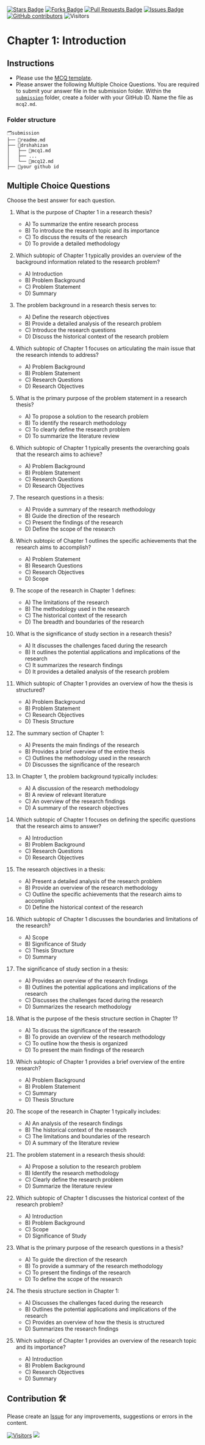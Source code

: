 <a href="https://github.com/drshahizan/research-design/stargazers"><img src="https://img.shields.io/github/stars/drshahizan/research-design" alt="Stars Badge"/></a>
<a href="https://github.com/drshahizan/research-design/network/members"><img src="https://img.shields.io/github/forks/drshahizan/research-design" alt="Forks Badge"/></a>
<a href="https://github.com/drshahizan/research-design/pulls"><img src="https://img.shields.io/github/issues-pr/drshahizan/research-design" alt="Pull Requests Badge"/></a>
<a href="https://github.com/drshahizan/research-design"><img src="https://img.shields.io/github/issues/drshahizan/research-design" alt="Issues Badge"/></a>
<a href="https://github.com/drshahizan/research-design/graphs/contributors"><img alt="GitHub contributors" src="https://img.shields.io/github/contributors/drshahizan/research-design?color=2b9348"></a>
![Visitors](https://api.visitorbadge.io/api/visitors?path=https%3A%2F%2Fgithub.com%2Fdrshahizan%2MCSD1043&labelColor=%23d9e3f0&countColor=%23697689&style=flat)

# Chapter 1: Introduction

## Instructions
- Please use the [MCQ template](temp_mcq.md).
- Please answer the following Multiple Choice Questions. You are required to submit your answer file in the submission folder. Within the [`submission`](submission/) folder, create a folder with your GitHub ID. Name the file as `mcq2.md`.

### Folder structure

```
🗂️submission
├── 📄readme.md
├── 📁drshahizan
│   ├── 📄mcq1.md
│   ├── ...
│   └── 📄mcq12.md
├── 📁your github id
```

## Multiple Choice Questions	
Choose the best answer for each question.

1. What is the purpose of Chapter 1 in a research thesis?
   - A) To summarize the entire research process
   - B) To introduce the research topic and its importance
   - C) To discuss the results of the research
   - D) To provide a detailed methodology

2. Which subtopic of Chapter 1 typically provides an overview of the background information related to the research problem?
   - A) Introduction
   - B) Problem Background
   - C) Problem Statement
   - D) Summary

3. The problem background in a research thesis serves to:
   - A) Define the research objectives
   - B) Provide a detailed analysis of the research problem
   - C) Introduce the research questions
   - D) Discuss the historical context of the research problem

4. Which subtopic of Chapter 1 focuses on articulating the main issue that the research intends to address?
   - A) Problem Background
   - B) Problem Statement
   - C) Research Questions
   - D) Research Objectives

5. What is the primary purpose of the problem statement in a research thesis?
   - A) To propose a solution to the research problem
   - B) To identify the research methodology
   - C) To clearly define the research problem
   - D) To summarize the literature review

6. Which subtopic of Chapter 1 typically presents the overarching goals that the research aims to achieve?
   - A) Problem Background
   - B) Problem Statement
   - C) Research Questions
   - D) Research Objectives

7. The research questions in a thesis:
   - A) Provide a summary of the research methodology
   - B) Guide the direction of the research
   - C) Present the findings of the research
   - D) Define the scope of the research

8. Which subtopic of Chapter 1 outlines the specific achievements that the research aims to accomplish?
   - A) Problem Statement
   - B) Research Questions
   - C) Research Objectives
   - D) Scope

9. The scope of the research in Chapter 1 defines:
   - A) The limitations of the research
   - B) The methodology used in the research
   - C) The historical context of the research
   - D) The breadth and boundaries of the research

10. What is the significance of study section in a research thesis?
    - A) It discusses the challenges faced during the research
    - B) It outlines the potential applications and implications of the research
    - C) It summarizes the research findings
    - D) It provides a detailed analysis of the research problem

11. Which subtopic of Chapter 1 provides an overview of how the thesis is structured?
    - A) Problem Background
    - B) Problem Statement
    - C) Research Objectives
    - D) Thesis Structure

12. The summary section of Chapter 1:
    - A) Presents the main findings of the research
    - B) Provides a brief overview of the entire thesis
    - C) Outlines the methodology used in the research
    - D) Discusses the significance of the research

13. In Chapter 1, the problem background typically includes:
    - A) A discussion of the research methodology
    - B) A review of relevant literature
    - C) An overview of the research findings
    - D) A summary of the research objectives

14. Which subtopic of Chapter 1 focuses on defining the specific questions that the research aims to answer?
    - A) Introduction
    - B) Problem Background
    - C) Research Questions
    - D) Research Objectives

15. The research objectives in a thesis:
    - A) Present a detailed analysis of the research problem
    - B) Provide an overview of the research methodology
    - C) Outline the specific achievements that the research aims to accomplish
    - D) Define the historical context of the research

16. Which subtopic of Chapter 1 discusses the boundaries and limitations of the research?
    - A) Scope
    - B) Significance of Study
    - C) Thesis Structure
    - D) Summary

17. The significance of study section in a thesis:
    - A) Provides an overview of the research findings
    - B) Outlines the potential applications and implications of the research
    - C) Discusses the challenges faced during the research
    - D) Summarizes the research methodology

18. What is the purpose of the thesis structure section in Chapter 1?
    - A) To discuss the significance of the research
    - B) To provide an overview of the research methodology
    - C) To outline how the thesis is organized
    - D) To present the main findings of the research

19. Which subtopic of Chapter 1 provides a brief overview of the entire research?
    - A) Problem Background
    - B) Problem Statement
    - C) Summary
    - D) Thesis Structure

20. The scope of the research in Chapter 1 typically includes:
    - A) An analysis of the research findings
    - B) The historical context of the research
    - C) The limitations and boundaries of the research
    - D) A summary of the literature review

21. The problem statement in a research thesis should:
    - A) Propose a solution to the research problem
    - B) Identify the research methodology
    - C) Clearly define the research problem
    - D) Summarize the literature review

22. Which subtopic of Chapter 1 discusses the historical context of the research problem?
    - A) Introduction
    - B) Problem Background
    - C) Scope
    - D) Significance of Study

23. What is the primary purpose of the research questions in a thesis?
    - A) To guide the direction of the research
    - B) To provide a summary of the research methodology
    - C) To present the findings of the research
    - D) To define the scope of the research

24. The thesis structure section in Chapter 1:
    - A) Discusses the challenges faced during the research
    - B) Outlines the potential applications and implications of the research
    - C) Provides an overview of how the thesis is structured
    - D) Summarizes the research findings

25. Which subtopic of Chapter 1 provides an overview of the research topic and its importance?
    - A) Introduction
    - B) Problem Background
    - C) Research Objectives
    - D) Summary
    
## Contribution 🛠️
Please create an [Issue](https://github.com/drshahizan/research-design/issues) for any improvements, suggestions or errors in the content.



[![Visitors](https://api.visitorbadge.io/api/visitors?path=https%3A%2F%2Fgithub.com%2Fdrshahizan&labelColor=%23697689&countColor=%23555555&style=plastic)](https://visitorbadge.io/status?path=https%3A%2F%2Fgithub.com%2Fdrshahizan)
![](https://hit.yhype.me/github/profile?user_id=81284918)

